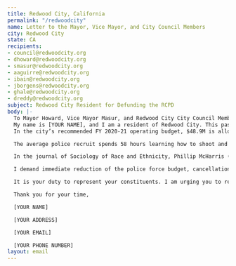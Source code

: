 ```yaml
---
title: Redwood City, California
permalink: "/redwoodcity"	
name: Letter to the Mayor, Vice Mayor, and City Council Members	
city: Redwood City	
state: CA	
recipients:	
- council@redwoodcity.org	
- dhoward@redwoodcity.org	
- smasur@redwoodcity.org	
- aaguirre@redwoodcity.org	
- ibain@redwoodcity.org	
- jborgens@redwoodcity.org	
- ghale@redwoodcity.org	
- dreddy@redwoodcity.org	
subject: Redwood City Resident for Defunding the RCPD	
body: |-	
  To Mayor Howard, Vice Mayor Masur, and Redwood City City Council Members,	
  My name is [YOUR NAME], and I am a resident of Redwood City. This past week, our nation and community have been gripped by protests calling for an end to racism and anti-blackness and a complete overhaul in our approach to criminal justice in America. I am writing to demand real change to the Redwood City criminal justice system.	
  In the city’s recommended FY 2020-21 operating budget, $48.9M is allocated to the police, up from $46.5M in the FY 2019-20 budget. In comparison, the recommended budget only allocates $480k to affordable housing. Research shows that a living wage, access to holistic health services and treatment including mental health services, educational opportunity, and stable housing are far more successful at reducing crime than punitive systems like police or prisons (Source: Popular Democracy). 	

  The average police recruit spends 58 hours learning how to shoot and only 8 hours learning how to de-escalate (Source: Campaign Zero). They are not trained or equipped to react to the vast majority of crises. In our own city just last year, RCPD shot Kyle Hart, who was suffering a mental health crisis. Despite their de-escalation training, the two officers involved didn’t even try to de-escalate the situation, resulting in the death of a 33-year-old father of two young children. 	

  In the journal of Sociology of Race and Ethnicity, Phillip McHarris (PhD candidate at Yale focusing on race) argues that we must work towards a reality in which healthcare workers and emergency response teams handle substance abuse, domestic violence, homelessness, or mental health cases. Policies to “improve the police” are not enough, as there’s no evidence that implicit bias training or community relations initiatives help with reducing the abuses of policing (Sources: The Nation, The Atlantic). We need to reimagine public safety to prioritize alternatives to conflict rather than defaulting to violence.	

  I demand immediate reduction of the police force budget, cancellation of cadet classes, demilitarization of our forces, and reallocation of funds from police to community-led health and safety strategies. We should redirect police funding to efforts that are actually proven to reduce crime, such as affordable housing, shelters, and mental health services. Redwood City should support community wellbeing, rather than empowering the police forces that tear our community apart. Police reforms, such as de-escalation training, was not enough to save Kyle Hart and is not enough to protect our community.	

  It is your duty to represent your constituents. I am urging you to revise the Redwood City recommended operating budget for FY 2020-21, and to increase funds to non-punitive community efforts. 	

  Thank you for your time,	

  [YOUR NAME]	

  [YOUR ADDRESS]	

  [YOUR EMAIL]	

  [YOUR PHONE NUMBER]	
layout: email
---
```


